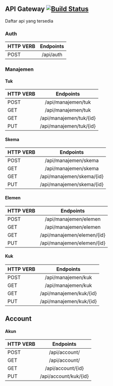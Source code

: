 ## API Gateway [![Build Status](https://travis-ci.com/ffadilaputra/lsp-api-gateway.svg?branch=master)](https://travis-ci.com/ffadilaputra/lsp-api-gateway)

Daftar api yang tersedia

### Auth

| HTTP VERB        | Endpoints  |
| ------------- |:-------------:|
| POST      | /api/auth | 

### Manajemen

#### Tuk

| HTTP VERB        | Endpoints  |
| ------------- |:-------------:|
| POST      | /api/manajemen/tuk | 
| GET      | /api/manajemen/tuk | 
| GET      | /api/manajemen/tuk/{id} | 
| PUT      | /api/manajemen/tuk/{id} | 

#### Skema

| HTTP VERB        | Endpoints  |
| ------------- |:-------------:|
| POST      | /api/manajemen/skema | 
| GET      | /api/manajemen/skema | 
| GET      | /api/manajemen/skema/{id} | 
| PUT      | /api/manajemen/skema/{id} | 

#### Elemen

| HTTP VERB        | Endpoints  |
| ------------- |:-------------:|
| POST      | /api/manajemen/elemen | 
| GET      | /api/manajemen/elemen | 
| GET      | /api/manajemen/elemen/{id} | 
| PUT      | /api/manajemen/elemen/{id} | 

#### Kuk

| HTTP VERB        | Endpoints  |
| ------------- |:-------------:|
| POST      | /api/manajemen/kuk | 
| GET      | /api/manajemen/kuk | 
| GET      | /api/manajemen/kuk/{id} | 
| PUT      | /api/manajemen/kuk/{id} | 

## Account

#### Akun

| HTTP VERB        | Endpoints  |
| ------------- |:-------------:|
| POST      | /api/account/ | 
| GET      | /api/account/ | 
| GET      | /api/account/{id} | 
| PUT      | /api/account/kuk/{id} | 
